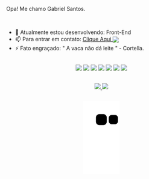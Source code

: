 <div>
  <a href"https://github.com/gabriel23i">

  <p style="font-size:>
    <img id="icon-detail-preview" width="25" src="https://c.tenor.com/nebZyl8oN7IAAAAi/wave-hello.gif">
    Opa! Me chamo Gabriel Santos.
    </p>  
</div>          

<br>
  
  <ul>
    <li type="disc">🌱 Atualmente estou desenvolvendo: Front-End </li>
    <li type="disc">📫 Para entrar em contato: <a href="https://www.linkedin.com/in/gabriel-santos-23352a20a/" target="_blank"> Clique Aqui <img id="icon-detail-preview"  width="20" align="center" src="https://cdn.jsdelivr.net/gh/devicons/devicon/icons/linkedin/linkedin-original.svg"></a></li>
    <li>⚡ Fato engraçado: " A vaca não dá leite " - Cortella.</li>
  </ul>
  
##

<div align = "center">
  <img src = "https://icongr.am/devicon/javascript-original.svg?size=50&color=0f0f0f">
  <img id="icon-detail-preview" width="50" src="https://cdn.jsdelivr.net/gh/devicons/devicon/icons/typescript/typescript-original.svg" />
<!--   <img id="icon-detail-preview" width="50" src = "https://cdn.jsdelivr.net/gh/devicons/devicon/icons/kotlin/kotlin-original.svg"> -->
  
  <img id="icon-detail-preview" width="50" src="https://cdn.jsdelivr.net/gh/devicons/devicon/icons/react/react-original.svg">
  
  <img src = "https://icongr.am/devicon/html5-original.svg?size=50&color=currentColor">
  <img src = "https://icongr.am/devicon/css3-original.svg?size=50&color=currentColor">
  
<!--   <img id="icon-detail-preview" width="50" src="https://cdn.jsdelivr.net/gh/devicons/devicon/icons/androidstudio/androidstudio-original.svg"> -->
  
<!--   <img id="icon-detail-preview" width="50" src = "https://cdn.jsdelivr.net/gh/devicons/devicon/icons/intellij/intellij-original.svg"> -->
  
  <img id="icon-detail-preview" width="50" src="https://cdn.jsdelivr.net/gh/devicons/devicon/icons/vscode/vscode-original.svg">
  
  <img id="icon-detail-preview" width="50" src="https://cdn.jsdelivr.net/gh/devicons/devicon/icons/linux/linux-original.svg" />
  
<!--   <img id="icon-detail-preview" width="50" src = "https://cdn.jsdelivr.net/gh/devicons/devicon/icons/android/android-plain.svg?"> -->
</div>

  ##
  
<div align = "center">
<a href="https://github.com/gabriel23i">
<img height="180em" src="https://github-readme-stats.vercel.app/api?username=gabriel23i&show_icons=true&theme=blue-green&include_all_commits=true&count_private=true">
<img height="180em" src="https://github-readme-stats.vercel.app/api/top-langs/?username=gabriel23i&layout=compact&langs_count=16&theme=blue-green">
</div>
  
  ##
  
<div align = "center">
  
<!--  <a href"mailto:ogabrielmb@gmail.com" target="_blank"> <img src = "https://img.shields.io/badge/Gmail-D14836?style=for-the-badge&logo=gmail&logoColor=white" target="_blank"></a>
 <a href"https://www.linkedin.com/in/gabriel-santos-23352a20a/" target="_blank"> <img src = "https://img.shields.io/badge/LinkedIn-0077B5?style=for-the-badge&logo=linkedin&logoColor=white" target="_blank"></a>
 <a href"https://discord.com/channels/@GabrielSS#1784" target="_blank"> <img src = "https://img.shields.io/badge/Discord-7289DA?style=for-the-badge&logo=discord&logoColor=white"  target="_blank"></a>
 <a href"https://t.me/@Ogabrielmb" target="_blank"> <img src = "https://img.shields.io/badge/Telegram-2CA5E0?style=for-the-badge&logo=telegram&logoColor=white"  target="_blank"></a> -->

![Snake animation](https://github.com/Gabriel23i/Gabriel23i/blob/output/github-contribution-grid-snake.svg)

</div>   


    
